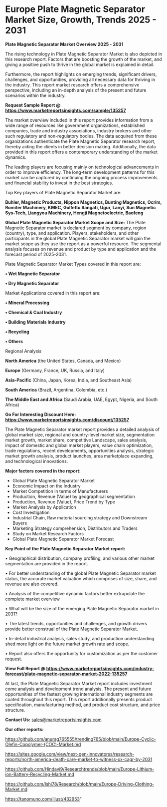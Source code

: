  # Europe Plate Magnetic Separator Market Size, Growth, Trends 2025 - 2031

<Strong> Plate Magnetic Separator Market Overview 2025 - 2031</strong>

The rising technology in Plate Magnetic Separator Market is also depicted in this research report. Factors that are boosting the growth of the market, and giving a positive push to thrive in the global market is explained in detail.

Furthermore, the report highlights on emerging trends, significant drivers, challenges, and opportunities, providing all necessary data for thriving in the industry. This report market research offers a comprehensive perspective, including an in-depth analysis of the present and future scenarios within the industry.

<strong>Request Sample Report @ <a href=https://www.marketreportsinsights.com/sample/135257>https://www.marketreportsinsights.com/sample/135257</a></strong>

The market overview included in this report provides information from a wide range of resources like government organizations, established companies, trade and industry associations, industry brokers and other such regulatory and non-regulatory bodies. The data acquired from these organizations authenticate the Plate Magnetic Separator research report, thereby aiding the clients in better decision making. Additionally, the data provided in this report offers a contemporary understanding of the market dynamics.

The leading players are focusing mainly on technological advancements in order to improve efficiency. The long-term development patterns for this market can be captured by continuing the ongoing process improvements and financial stability to invest in the best strategies.

Top Key players of Plate Magnetic Separator Market are:

<strong>Buhler, Magnetic Products, Nippon Magnetics, Bunting Magnetics, Ocrim, Romiter Machinery, KMEC, Golfetto Sangati, Ugur, Lanyi, Sun Magnetic Sys-Tech, Liangyou Machinery, Hengji Magnetoelectric, Baofeng</strong>

<strong><b>Global Plate Magnetic Separator Market Scope and Size:</b></strong>
The Plate Magnetic Separator market is declared segment by company, region (country), type, and application. Players, stakeholders, and other participants in the global Plate Magnetic Separator market will gain the market scope as they use the report as a powerful resource. The segmental analysis focuses on revenue and product by type and application and the forecast period of 2025-2031.

Plate Magnetic Separator Market Types covered in this report are:

<strong>• Wet Magnetic Separator

• Dry Magnetic Separator</strong>

Market Applications covered in this report are:

<strong>• Mineral Processing

• Chemical & Coal Industry

• Building Materials Industry

• Recycling

• Others</strong> 

Regional Analysis

<strong>North America</strong> (the United States, Canada, and Mexico)

<strong>Europe</strong> (Germany, France, UK, Russia, and Italy)

<strong>Asia-Pacific</strong> (China, Japan, Korea, India, and Southeast Asia)

<strong>South America</strong> (Brazil, Argentina, Colombia, etc.)

<strong>The Middle East and Africa</strong> (Saudi Arabia, UAE, Egypt, Nigeria, and South Africa)

<strong>Go For Interesting Discount Here: <a href=https://www.marketreportsinsights.com/discount/135257>https://www.marketreportsinsights.com/discount/135257</a></strong>

The Plate Magnetic Separator market report provides a detailed analysis of global market size, regional and country-level market size, segmentation market growth, market share, competitive Landscape, sales analysis, impact of domestic and global market players, value chain optimization, trade regulations, recent developments, opportunities analysis, strategic market growth analysis, product launches, area marketplace expanding, and technological innovations.

<strong><b>Major factors covered in the report:</b></strong>
<ul>
  <li>Global Plate Magnetic Separator Market </li>
  <li>Economic Impact on the Industry</li>
  <li>Market Competition in terms of Manufacturers</li>
  <li>Production, Revenue (Value) by geographical segmentation</li>
  <li>Production, Revenue (Value), Price Trend by Type</li>
  <li>Market Analysis by Application</li>
  <li>Cost Investigation</li>
  <li>Industrial Chain, Raw material sourcing strategy and Downstream Buyers</li>
  <li>Marketing Strategy comprehension, Distributors and Traders</li>
  <li>Study on Market Research Factors</li>
  <li>Global Plate Magnetic Separator Market Forecast</li>
</ul>

<strong><b>Key Point of the Plate Magnetic Separator Market report:</b></strong>

• Geographical distribution, company profiling, and various other market segmentation are provided in the report.

• For better understanding of the global Plate Magnetic Separator market status, the accurate market valuation which comprises of size, share, and revenue are also covered.

• Analysis of the competitive dynamic factors better extrapolate the complete market overview

• What will be the size of the emerging Plate Magnetic Separator market in 2031?

• The latest trends, opportunities and challenges, and growth drivers provide better construal of the Plate Magnetic Separator Market.

• In-detail industrial analysis, sales study, and production understanding shed more light on the future market growth rate and scope.

• Report also offers the opportunity for customization as per the customer request.

<strong><b>View Full Report @ <a href=https://www.marketreportsinsights.com/industry-forecast/plate-magnetic-separator-market-2022-135257>https://www.marketreportsinsights.com/industry-forecast/plate-magnetic-separator-market-2022-135257</a></b></strong>


At last, the Plate Magnetic Separator Market report includes investment come analysis and development trend analysis. The present and future opportunities of the fastest growing international industry segments are coated throughout this report. This report additionally presents product specification, manufacturing method, and product cost structure, and price structure.

<strong>Contact Us:</strong>
sales@marketreportsinsights.com

<strong>Our other reports:</strong>

<a href=https://github.com/anurag765555/trending765/blob/main/Europe-Cyclic-Olefin-Copolymer-(COC)-Market.md>https://github.com/anurag765555/trending765/blob/main/Europe-Cyclic-Olefin-Copolymer-(COC)-Market.md</a>

<a href=https://sites.google.com/view/next-gen-innovatorss/research-reports/north-america-death-care-market-to-witness-xx-cagr-by-2031>https://sites.google.com/view/next-gen-innovatorss/research-reports/north-america-death-care-market-to-witness-xx-cagr-by-2031</a>

<a href=https://github.com/Hindavi9/Researchtrends/blob/main/Europe-Lithium-ion-Battery-Recycling-Market.md>https://github.com/Hindavi9/Researchtrends/blob/main/Europe-Lithium-ion-Battery-Recycling-Market.md</a>

<a href=https://github.com/Ishi78/Research/blob/main/Europe-Driving-Clothing-Market.md>https://github.com/Ishi78/Research/blob/main/Europe-Driving-Clothing-Market.md</a>

<a href=https://tanomuno.com/illust/432953>https://tanomuno.com/illust/432953</a>"
